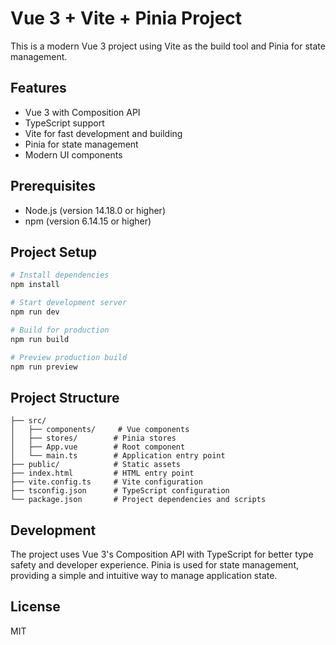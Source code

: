# Vue 3 + Vite + Pinia Project

This is a modern Vue 3 project using Vite as the build tool and Pinia for state management.

## Features

- Vue 3 with Composition API
- TypeScript support
- Vite for fast development and building
- Pinia for state management
- Modern UI components

## Prerequisites

- Node.js (version 14.18.0 or higher)
- npm (version 6.14.15 or higher)

## Project Setup

```bash
# Install dependencies
npm install

# Start development server
npm run dev

# Build for production
npm run build

# Preview production build
npm run preview
```

## Project Structure

```
├── src/
│   ├── components/     # Vue components
│   ├── stores/        # Pinia stores
│   ├── App.vue        # Root component
│   └── main.ts        # Application entry point
├── public/            # Static assets
├── index.html         # HTML entry point
├── vite.config.ts     # Vite configuration
├── tsconfig.json      # TypeScript configuration
└── package.json       # Project dependencies and scripts
```

## Development

The project uses Vue 3's Composition API with TypeScript for better type safety and developer experience. Pinia is used for state management, providing a simple and intuitive way to manage application state.

## License

MIT
